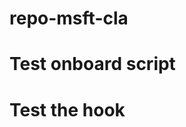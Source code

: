 # repo-msft-cla





































# Test onboard script



















# Test the hook
